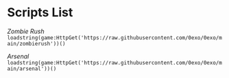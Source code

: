 # Scripts List

*Zombie Rush*
```loadstring(game:HttpGet('https://raw.githubusercontent.com/0exo/0exo/main/zombierush'))()```

*Arsenal*
```loadstring(game:HttpGet('https://raw.githubusercontent.com/0exo/0exo/main/arsenal'))()```
